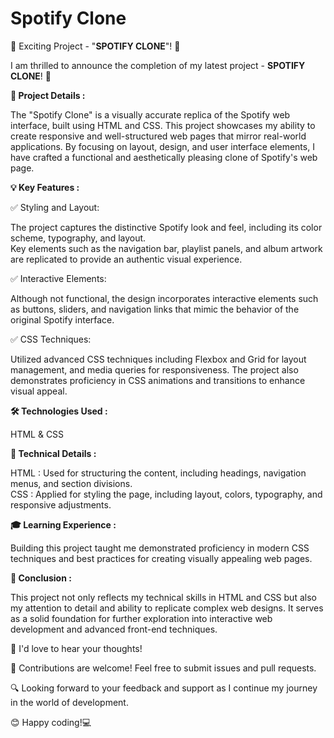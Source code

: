 # Spotify Clone

🚀 Exciting Project - "<b>SPOTIFY CLONE</b>"! 🎉

I am thrilled to announce the completion of my latest project - <b>SPOTIFY CLONE</b>! 🌟

<b>🎯 Project Details : </b> <br>

The "Spotify Clone" is a visually accurate replica of the Spotify web interface, built using HTML and CSS. This project showcases my ability to create responsive and well-structured web pages that mirror real-world applications. By focusing on layout, design, and user interface elements, I have crafted a functional and aesthetically pleasing clone of Spotify's web page.<br>

<b>💡 Key Features : </b><br>

✅ Styling and Layout: 

The project captures the distinctive Spotify look and feel, including its color scheme, typography, and layout.<br> Key elements such as the navigation bar, playlist panels, and album artwork are replicated to provide an authentic visual experience.<br>
    
✅ Interactive Elements: 

 Although not functional, the design incorporates interactive elements such as buttons, sliders, and navigation links that mimic the behavior of the original Spotify interface.<br>
    
✅ CSS Techniques:

 Utilized advanced CSS techniques including Flexbox and Grid for layout management, and media queries for responsiveness. The project also demonstrates proficiency in CSS animations and transitions to enhance visual appeal.<br>

<b>🛠 Technologies Used : </b><br>

   HTML & CSS<br>

   <b>🧐 Technical Details : </b>
   
  HTML : Used for structuring the content, including headings, navigation menus, and section divisions.<br>
  CSS : Applied for styling the page, including layout, colors, typography, and responsive adjustments.

<b>🎓 Learning Experience : </b><br>

Building this project taught me demonstrated proficiency in modern CSS techniques and best practices for creating visually appealing web pages.

 <b>📝 Conclusion : </b>

This project not only reflects my technical skills in HTML and CSS but also my attention to detail and ability to replicate complex web designs. It serves as a solid foundation for further exploration into interactive web development and advanced front-end techniques.

📢 I'd love to hear your thoughts!

🤝 Contributions are welcome! Feel free to submit issues and pull requests.

🔍 Looking forward to your feedback and support as I continue my journey in the world of development.

😊 Happy coding!💻
